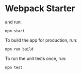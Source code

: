 # Webpack Starter

and run:

```bash
npm start
```

To build the app for production, run:

```bash
npm run build
```

To run the unit tests once, run:

```
npm test
```
